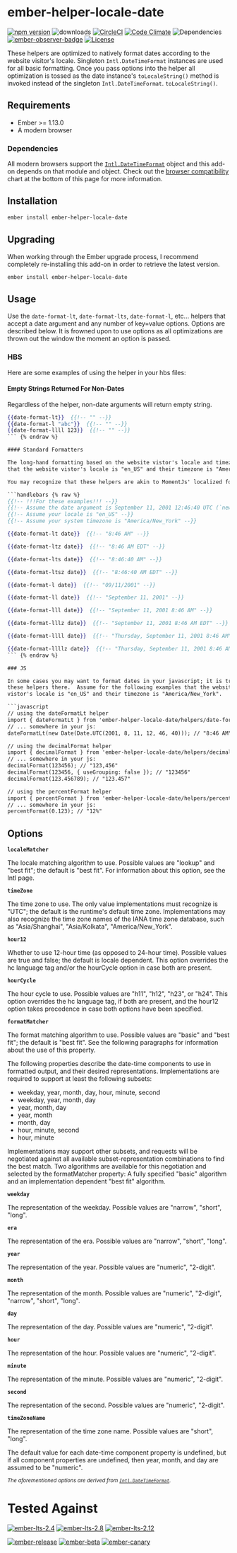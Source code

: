 # ember-helper-locale-date

[![npm version](http://badge.fury.io/js/ember-helper-locale-date.svg)](http://badge.fury.io/js/ember-helper-locale-date) ![downloads](https://img.shields.io/npm/dy/ember-helper-locale-date.svg) [![CircleCI](http://circleci.com/gh/cybertoothca/ember-helper-locale-date.svg?style=shield)](http://circleci.com/gh/cybertoothca/ember-helper-locale-date) [![Code Climate](http://codeclimate.com/github/cybertoothca/ember-helper-locale-date/badges/gpa.svg)](http://codeclimate.com/github/cybertoothca/ember-helper-locale-date) ![Dependencies](http://david-dm.org/cybertoothca/ember-helper-locale-date.svg) [![ember-observer-badge](http://emberobserver.com/badges/ember-helper-locale-date.svg)](http://emberobserver.com/addons/ember-helper-locale-date) [![License](http://img.shields.io/npm/l/ember-helper-locale-date.svg)](https://github.com/cybertoothca/ember-helper-locale-date/blob/master/LICENSE.md)

These helpers are optimized to natively format dates according to the website visitor's locale.  Singleton 
`Intl.DateTimeFormat` instances are used for all basic formatting.  Once you pass options into
the helper all optimization is tossed as the date 
instance's `toLocaleString()` method is invoked instead of the singleton `Intl.DateTimeFormat`.
`toLocaleString()`.

## Requirements

* Ember >= 1.13.0
* A modern browser

### Dependencies

All modern browsers support the 
[`Intl.DateTimeFormat`](https://developer.mozilla.org/en-US/docs/Web/JavaScript/Reference/Global_Objects/DateTimeFormat)
object and this add-on depends on that module and object.  Check out the 
[browser compatibility](https://developer.mozilla.org/en-US/docs/Web/JavaScript/Reference/Global_Objects/DateTimeFormat) 
chart at the bottom of this page for more information.

## Installation

```bash
ember install ember-helper-locale-date
```

## Upgrading

When working through the Ember upgrade process, I recommend completely re-installing this
add-on in order to retrieve the latest version.

```bash
ember install ember-helper-locale-date
```

## Usage

Use the `date-format-lt`, `date-format-lts`, `date-format-l`, etc... helpers that accept a
date argument and any number of key=value options. Options are described below.  It is frowned upon
to use options as all optimizations are thrown out the window the moment an option is passed.

### HBS
 
Here are some examples of using the helper in your hbs files: 

#### Empty Strings Returned For Non-Dates

Regardless of the helper, non-date arguments will return empty string.

```handlebars {% raw %}
{{date-format-lt}}  {{!-- "" --}}
{{date-format-l "abc"}}  {{!-- "" --}}
{{date-format-llll 123}}  {{!-- "" --}}
``` {% endraw %}

#### Standard Formatters

The long-hand formatting based on the website vistor's locale and timezone.  Assume for these examples
that the website vistor's locale is "en_US" and their timezone is "America/New_York".

You may recognize that these helpers are akin to MomentJs' localized format names (e.g. LT, LTS, LL, etc.).

```handlebars {% raw %}
{{!-- !!!For these examples!!! --}}
{{!-- Assume the date argument is September 11, 2001 12:46:40 UTC (`new Date(Date.UTC(2001, 8, 11, 12, 46, 40))`) --}}
{{!-- Assume your locale is "en_US" --}}
{{!-- Assume your system timezone is "America/New_York" --}}

{{date-format-lt date}}  {{!-- "8:46 AM" --}}

{{date-format-ltz date}}  {{!-- "8:46 AM EDT" --}}

{{date-format-lts date}}  {{!-- "8:46:40 AM" --}}

{{date-format-ltsz date}}  {{!-- "8:46:40 AM EDT" --}}

{{date-format-l date}}  {{!-- "09/11/2001" --}}

{{date-format-ll date}}  {{!-- "September 11, 2001" --}}

{{date-format-lll date}}  {{!-- "September 11, 2001 8:46 AM" --}}

{{date-format-lllz date}}  {{!-- "September 11, 2001 8:46 AM EDT" --}}

{{date-format-llll date}}  {{!-- "Thursday, September 11, 2001 8:46 AM" --}}

{{date-format-llllz date}}  {{!-- "Thursday, September 11, 2001 8:46 AM EDT" --}}
``` {% endraw %}

### JS

In some cases you may want to format dates in your javascript; it is trival to use
these helpers there.  Assume for the following examples that the website 
vistor's locale is "en_US" and their timezone is "America/New_York".

```javascript
// using the dateFormatLt helper
import { dateFormatLt } from 'ember-helper-locale-date/helpers/date-format-lt';
// ... somewhere in your js:
dateFormatLt(new Date(Date.UTC(2001, 8, 11, 12, 46, 40))); // "8:46 AM"

// using the decimalFormat helper
import { decimalFormat } from 'ember-helper-locale-date/helpers/decimal-format';
// ... somewhere in your js:
decimalFormat(123456); // "123,456"
decimalFormat(123456, { useGrouping: false }); // "123456"
decimalFormat(123.456789); // "123.457"

// using the percentFormat helper
import { percentFormat } from 'ember-helper-locale-date/helpers/percent-format';
// ... somewhere in your js:
percentFormat(0.123); // "12%"
```

## Options

**`localeMatcher`**

The locale matching algorithm to use. Possible values are "lookup" and "best fit"; the default is "best fit". For information about this option, see the Intl page.

**`timeZone`**

The time zone to use. The only value implementations must recognize is "UTC"; the default is the runtime's default time zone. Implementations may also recognize the time zone names of the IANA time zone database, such as "Asia/Shanghai", "Asia/Kolkata", "America/New_York".

**`hour12`**

Whether to use 12-hour time (as opposed to 24-hour time). Possible values are true and false; the default is locale dependent. This option overrides the hc language tag and/or the hourCycle option in case both are present.

**`hourCycle`**

The hour cycle to use. Possible values are "h11", "h12", "h23", or "h24". This option overrides the hc language tag, if both are present, and the hour12 option takes precedence in case both options have been specified.

**`formatMatcher`**

The format matching algorithm to use. Possible values are "basic" and "best fit"; the default is "best fit". See the following paragraphs for information about the use of this property.

The following properties describe the date-time components to use in formatted output, and their desired representations. Implementations are required to support at least the following subsets:

* weekday, year, month, day, hour, minute, second
* weekday, year, month, day
* year, month, day
* year, month
* month, day
* hour, minute, second
* hour, minute

Implementations may support other subsets, and requests will be negotiated against all available subset-representation combinations to find the best match. Two algorithms are available for this negotiation and selected by the formatMatcher property: A fully specified "basic" algorithm and an implementation dependent "best fit" algorithm.

**`weekday`**

The representation of the weekday. Possible values are "narrow", "short", "long".

**`era`**

The representation of the era. Possible values are "narrow", "short", "long".

**`year`**

The representation of the year. Possible values are "numeric", "2-digit".

**`month`**

The representation of the month. Possible values are "numeric", "2-digit", "narrow", "short", "long".

**`day`**

The representation of the day. Possible values are "numeric", "2-digit".

**`hour`**

The representation of the hour. Possible values are "numeric", "2-digit".

**`minute`**

The representation of the minute. Possible values are "numeric", "2-digit".

**`second`**

The representation of the second. Possible values are "numeric", "2-digit".

**`timeZoneName`**

The representation of the time zone name. Possible values are "short", "long".

The default value for each date-time component property is undefined, but if all component properties are undefined, then year, month, and day are assumed to be "numeric".

<small>_The aforementioned options are derived from 
[`Intl.DateTimeFormat`](https://developer.mozilla.org/en-US/docs/Web/JavaScript/Reference/Global_Objects/DateTimeFormat)._</small>

# Tested Against

[![ember-lts-2.4](https://img.shields.io/badge/ember--try-ember--lts--2.4-brightgreen.svg)](https://circleci.com/gh/cybertoothca/ember-helper-locale-date)
[![ember-lts-2.8](https://img.shields.io/badge/ember--try-ember--lts--2.8-brightgreen.svg)](https://circleci.com/gh/cybertoothca/ember-helper-locale-date)
[![ember-lts-2.12](https://img.shields.io/badge/ember--try-ember--lts--2.12-brightgreen.svg)](https://circleci.com/gh/cybertoothca/ember-helper-locale-date)

[![ember-release](https://img.shields.io/badge/ember--try-ember--release-brightgreen.svg)](https://circleci.com/gh/cybertoothca/ember-helper-locale-date)
[![ember-beta](https://img.shields.io/badge/ember--try-ember--beta-brightgreen.svg)](https://circleci.com/gh/cybertoothca/ember-helper-locale-date)
[![ember-canary](https://img.shields.io/badge/ember--try-ember--canary-brightgreen.svg)](https://circleci.com/gh/cybertoothca/ember-helper-locale-date)

